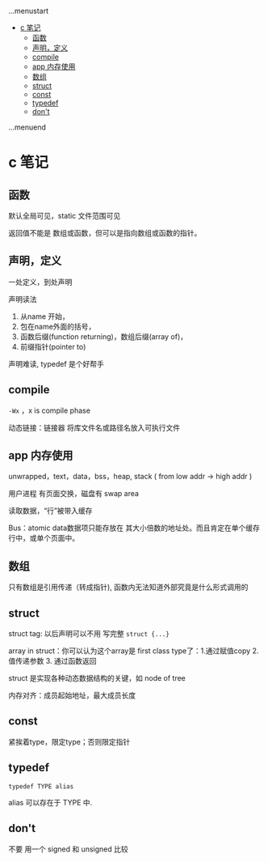...menustart

 - [c 笔记](#eed06c033cde767faa02ef27643d337a)
     - [函数](#870a51ba2a9edfadc62ce99af52cabd1)
     - [声明，定义](#ce7fd94261a99ab0ff14f1d0fe507ffc)
     - [compile](#03638f60b1ca9b72e82ca23e29daf48c)
     - [app 内存使用](#c27d7133d76323625ad6705ae704cbd4)
     - [数组](#0e67d4b0e351b00f4bea9840aa6b99d7)
     - [struct](#0f8d6fb56fe6cdf55ad0114ec5b51dbb)
     - [const](#6680dba00f3a88f66f8029a93d71d93c)
     - [typedef](#87ea20565caee58f2e8ba1ef56426ff1)
     - [don't](#5970929a425637241abb7a44591e32b3)

...menuend


<h2 id="eed06c033cde767faa02ef27643d337a"></h2>


# c 笔记

<h2 id="870a51ba2a9edfadc62ce99af52cabd1"></h2>


## 函数

默认全局可见，static 文件范围可见

返回值不能是 数组或函数，但可以是指向数组或函数的指针。

<h2 id="ce7fd94261a99ab0ff14f1d0fe507ffc"></h2>


## 声明，定义

一处定义，到处声明

声明读法

 1. 从name 开始，
 2. 包在name外面的括号，
 3. 函数后缀(function returning)，数组后缀(array of)，
 4. 前缀指针(pointer to)

声明难读, typedef 是个好帮手

<h2 id="03638f60b1ca9b72e82ca23e29daf48c"></h2>


## compile

`-Wx` ，x is compile phase

动态链接：链接器 将库文件名或路径名放入可执行文件

<h2 id="c27d7133d76323625ad6705ae704cbd4"></h2>


## app 内存使用

unwrapped，text，data，bss，heap, stack  ( from low addr -> high addr )

用户进程 有页面交换，磁盘有 swap area

读取数据，“行”被带入缓存

Bus：atomic data数据项只能存放在 其大小倍数的地址处。而且肯定在单个缓存行中，或单个页面中。

<h2 id="0e67d4b0e351b00f4bea9840aa6b99d7"></h2>


## 数组

只有数组是引用传递（转成指针), 函数内无法知道外部究竟是什么形式调用的

<h2 id="0f8d6fb56fe6cdf55ad0114ec5b51dbb"></h2>


## struct

struct tag: 以后声明可以不用 写完整 `struct {...}`

array in struct：你可以认为这个array是 first class type了：1.通过赋值copy 2.值传递参数 3. 通过函数返回

struct 是实现各种动态数据结构的关键，如 node of tree

内存对齐：成员起始地址，最大成员长度

<h2 id="6680dba00f3a88f66f8029a93d71d93c"></h2>


## const 

紧挨着type，限定type；否则限定指针

<h2 id="87ea20565caee58f2e8ba1ef56426ff1"></h2>


## typedef

`typedef TYPE alias`

alias 可以存在于 TYPE 中.


<h2 id="5970929a425637241abb7a44591e32b3"></h2>


## don't

不要 用一个 signed 和 unsigned 比较



